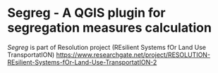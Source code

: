 # Segreg  - A QGIS plugin for segregation measures calculation

*Segreg* is part of Resolution project (REsilient Systems fOr Land Use TransportatION)
 https://www.researchgate.net/project/RESOLUTION-REsilient-Systems-fOr-Land-Use-TransportatION-2
